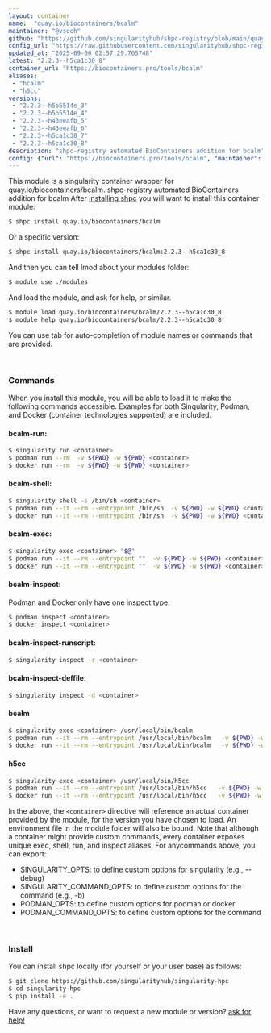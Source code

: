 ```yaml
---
layout: container
name:  "quay.io/biocontainers/bcalm"
maintainer: "@vsoch"
github: "https://github.com/singularityhub/shpc-registry/blob/main/quay.io/biocontainers/bcalm/container.yaml"
config_url: "https://raw.githubusercontent.com/singularityhub/shpc-registry/main/quay.io/biocontainers/bcalm/container.yaml"
updated_at: "2025-09-06 02:57:29.765748"
latest: "2.2.3--h5ca1c30_8"
container_url: "https://biocontainers.pro/tools/bcalm"
aliases:
 - "bcalm"
 - "h5cc"
versions:
 - "2.2.3--h5b5514e_3"
 - "2.2.3--h5b5514e_4"
 - "2.2.3--h43eeafb_5"
 - "2.2.3--h43eeafb_6"
 - "2.2.3--h5ca1c30_7"
 - "2.2.3--h5ca1c30_8"
description: "shpc-registry automated BioContainers addition for bcalm"
config: {"url": "https://biocontainers.pro/tools/bcalm", "maintainer": "@vsoch", "description": "shpc-registry automated BioContainers addition for bcalm", "latest": {"2.2.3--h5ca1c30_8": "sha256:18962b6c8222c5bdcfcfc5114aec0ca236ce9161d2592340e6a1ed3bad8bac86"}, "tags": {"2.2.3--h5b5514e_3": "sha256:4259eb31aeb9f935607e54fe490f53e864810dea412b11c6369b18f132e4c87b", "2.2.3--h5b5514e_4": "sha256:6e398f4357c85be08ff9d9607f2a73ee8c46c8b51fa52df83d42e50f5f6be8dc", "2.2.3--h43eeafb_5": "sha256:b46ab2f7ad7ef905c3164f7b4f94087dac0a7280a8e3cfd5311784c426f83254", "2.2.3--h43eeafb_6": "sha256:22f28a0ded4ae1e0ac3f769905f86d398195d2e31882559b0dcd64eba7a76147", "2.2.3--h5ca1c30_7": "sha256:9c200f5679add31542922cc980c51514d139b010bc9ff08966871ecbc61562c1", "2.2.3--h5ca1c30_8": "sha256:18962b6c8222c5bdcfcfc5114aec0ca236ce9161d2592340e6a1ed3bad8bac86"}, "docker": "quay.io/biocontainers/bcalm", "aliases": {"bcalm": "/usr/local/bin/bcalm", "h5cc": "/usr/local/bin/h5cc"}}
---
```


This module is a singularity container wrapper for quay.io/biocontainers/bcalm.
shpc-registry automated BioContainers addition for bcalm
After [installing shpc](#install) you will want to install this container module:


```bash
$ shpc install quay.io/biocontainers/bcalm
```

Or a specific version:

```bash
$ shpc install quay.io/biocontainers/bcalm:2.2.3--h5ca1c30_8
```

And then you can tell lmod about your modules folder:

```bash
$ module use ./modules
```

And load the module, and ask for help, or similar.

```bash
$ module load quay.io/biocontainers/bcalm/2.2.3--h5ca1c30_8
$ module help quay.io/biocontainers/bcalm/2.2.3--h5ca1c30_8
```

You can use tab for auto-completion of module names or commands that are provided.

<br>

### Commands

When you install this module, you will be able to load it to make the following commands accessible.
Examples for both Singularity, Podman, and Docker (container technologies supported) are included.

#### bcalm-run:

```bash
$ singularity run <container>
$ podman run --rm  -v ${PWD} -w ${PWD} <container>
$ docker run --rm  -v ${PWD} -w ${PWD} <container>
```

#### bcalm-shell:

```bash
$ singularity shell -s /bin/sh <container>
$ podman run --it --rm --entrypoint /bin/sh  -v ${PWD} -w ${PWD} <container>
$ docker run --it --rm --entrypoint /bin/sh  -v ${PWD} -w ${PWD} <container>
```

#### bcalm-exec:

```bash
$ singularity exec <container> "$@"
$ podman run --it --rm --entrypoint ""  -v ${PWD} -w ${PWD} <container> "$@"
$ docker run --it --rm --entrypoint ""  -v ${PWD} -w ${PWD} <container> "$@"
```

#### bcalm-inspect:

Podman and Docker only have one inspect type.

```bash
$ podman inspect <container>
$ docker inspect <container>
```

#### bcalm-inspect-runscript:

```bash
$ singularity inspect -r <container>
```

#### bcalm-inspect-deffile:

```bash
$ singularity inspect -d <container>
```


#### bcalm

```bash
$ singularity exec <container> /usr/local/bin/bcalm
$ podman run --it --rm --entrypoint /usr/local/bin/bcalm   -v ${PWD} -w ${PWD} <container> -c " $@"
$ docker run --it --rm --entrypoint /usr/local/bin/bcalm   -v ${PWD} -w ${PWD} <container> -c " $@"
```


#### h5cc

```bash
$ singularity exec <container> /usr/local/bin/h5cc
$ podman run --it --rm --entrypoint /usr/local/bin/h5cc   -v ${PWD} -w ${PWD} <container> -c " $@"
$ docker run --it --rm --entrypoint /usr/local/bin/h5cc   -v ${PWD} -w ${PWD} <container> -c " $@"
```



In the above, the `<container>` directive will reference an actual container provided
by the module, for the version you have chosen to load. An environment file in the
module folder will also be bound. Note that although a container
might provide custom commands, every container exposes unique exec, shell, run, and
inspect aliases. For anycommands above, you can export:

 - SINGULARITY_OPTS: to define custom options for singularity (e.g., --debug)
 - SINGULARITY_COMMAND_OPTS: to define custom options for the command (e.g., -b)
 - PODMAN_OPTS: to define custom options for podman or docker
 - PODMAN_COMMAND_OPTS: to define custom options for the command

<br>

### Install

You can install shpc locally (for yourself or your user base) as follows:

```bash
$ git clone https://github.com/singularityhub/singularity-hpc
$ cd singularity-hpc
$ pip install -e .
```

Have any questions, or want to request a new module or version? [ask for help!](https://github.com/singularityhub/singularity-hpc/issues)